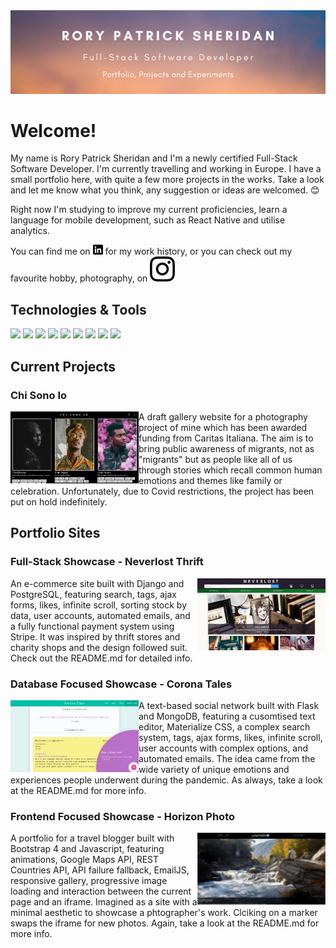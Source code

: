 <div align="center">
  <img src="https://github.com/Ri-Dearg/Ri-Dearg/raw/main/header.png" alt="Header">
</div>

# Welcome!
My name is Rory Patrick Sheridan and I'm a newly certified Full-Stack Software Developer. I'm currently travelling and working in Europe. I have a small portfolio here, with quite a few more projects in the works. Take a look and let me know what you think, any suggestion or ideas are welcomed. 😊

Right now I'm studying to improve my current proficiencies, learn a language for mobile development, such as React Native and utilise analytics.

You can find me on [![LinkedIn][1.1]][1] for my work history, or you can check out my favourite hobby, photography, on [![Instagram][2.1]][2]


## Technologies & Tools
![](https://img.shields.io/badge/Code-Python-8f7891?style=flat&logo=python&logoColor=white)
![](https://img.shields.io/badge/Code-Javascript-8f7891?style=flat&logo=javascript&logoColor=white)
![](https://img.shields.io/badge/Code-JQuery-8f7891?style=flat&logo=jquery&logoColor=white)
![](https://img.shields.io/badge/Code-HTML5-8f7891?style=flat&logo=html5&logoColor=white)
![](https://img.shields.io/badge/Code-CSS3-8f7891?style=flat&logo=css3&logoColor=white)
![](https://img.shields.io/badge/Tools-Django-8f7891?style=flat&logo=django&logoColor=white)
![](https://img.shields.io/badge/Tools-Flask-8f7891?style=flat&logo=flask&logoColor=white)
![](https://img.shields.io/badge/Tools-PostgreSQL-8f7891?style=flat&logo=postgresql&logoColor=white)
![](https://img.shields.io/badge/Tools-MongoDB-8f7891?style=flat&logo=mongodb&logoColor=white)

## Current Projects
### Chi Sono Io
<a href="https://github.com/Ri-Dearg/chi-sono-io"><img align="left" src="https://github.com/Ri-Dearg/Ri-Dearg/raw/main/CHI.SONO.IO%20_%20IO.png" alt="Chi-Sono-Io"><a/>
A draft gallery website for a photography project of mine which has been awarded funding from Caritas Italiana. The aim is to bring public awareness of migrants, not as "migrants" but as people like all of us through stories which recall common human emotions and themes like family or celebration. Unfortunately, due to Covid restrictions, the project has been put on hold indefinitely.
  &nbsp;
  
  
## Portfolio Sites
### Full-Stack Showcase - Neverlost Thrift
<a href="https://github.com/Ri-Dearg/neverlost-thrift"><img align="right" src="https://github.com/Ri-Dearg/Ri-Dearg/raw/main/Neverlost%20_%20Found%20(1).png" alt="Full-Stack Showcase"><a/>
An e-commerce site built with Django and PostgreSQL, featuring search, tags, ajax forms, likes, infinite scroll, sorting stock by data, user accounts, automated emails, and a fully functional payment system using Stripe. It was inspired by thrift stores and charity shops and the design followed suit. Check out the README.md for detailed info.
  

### Database Focused Showcase - Corona Tales
<a href="https://github.com/Ri-Dearg/corona-tales"><img align="left" src="https://github.com/Ri-Dearg/Ri-Dearg/raw/main/Corona%20Tales%20_%20Home.png" alt="Database Showcase"><a/>
A text-based social network built with Flask and MongoDB, featuring a cusomtised text editor, Materialize CSS, a complex search system, tags, ajax forms, likes, infinite scroll, user accounts with complex options, and automated emails. The idea came from the wide variety of unique emotions and experiences people underwent during the pandemic. As always, take a look at the README.md for more info.
  

### Frontend Focused Showcase - Horizon Photo
<a href="https://github.com/Ri-Dearg/horizon-photo"><img align="right" src="https://github.com/Ri-Dearg/Ri-Dearg/raw/main/Horizon%20Photography%20_%20Home.png" alt="Frontend Showcase"><a/>
A portfolio for a travel blogger built with Bootstrap 4 and Javascript, featuring animations, Google Maps API, REST Countries API, API failure fallback, EmailJS, responsive gallery, progressive image loading and interaction between the current page and an iframe. Imagined as a site with a minimal aesthetic to showcase a phtographer's work. Clciking on a marker swaps the iframe for new photos. Again, take a look at the README.md for more info.

[1]: https://www.linkedin.com/in/rp-sheridan/
[2]: https://www.instagram.com/ri.dearg/

[1.1]: https://github.com/Ri-Dearg/Ri-Dearg/raw/main/linkedin.png
[2.1]: https://github.com/Ri-Dearg/Ri-Dearg/raw/main/instagram.svg
